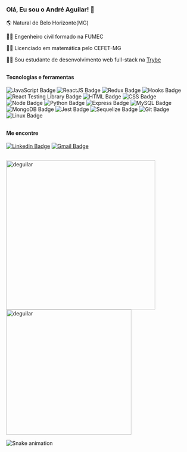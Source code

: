 ### Olá, Eu sou o André Aguilar! 👋

🌎 Natural de Belo Horizonte(MG)

👷‍♂️ Engenheiro civil formado na FUMEC 

👨‍🏫 Licenciado em matemática pelo CEFET-MG

<p> 👨‍💻 Sou estudante de desenvolvimento web full-stack na <a href="https://www.betrybe.com/" alt="Trybe"> Trybe </a></p>

##

#### **Tecnologias e ferramentas**

![JavaScript Badge](https://img.shields.io/badge/-JavaScript-yellow?style=flat-square&logo=JavaScript&logoColor=white)
![ReactJS Badge](https://img.shields.io/badge/-React-61DAFB?style=flat-square&logo=React&logoColor=black)
![Redux Badge](https://img.shields.io/badge/-Redux-764ABC?style=flat-square&logo=Redux&logoColor=white)
![Hooks Badge](https://img.shields.io/badge/-Hooks-61DAFB?style=flat-square&logo=React&logoColor=black)
![React Testing Library Badge](https://img.shields.io/badge/-RTL-61DAFB?style=flat-square&logo=react&logoColor=black)
![HTML Badge](https://img.shields.io/badge/-HTML-E34F26?style=flat-square&logo=html5&logoColor=white)
![CSS Badge](https://img.shields.io/badge/-CSS-1572B6?style=flat-square&logo=css3&logoColor=white)
![Node Badge](https://img.shields.io/badge/-Node.js-339933?style=flat-square&logo=node.js&logoColor=white)
![Python Badge](https://img.shields.io/badge/-Python-306998?style=flat-square&logo=python&logoColor=white)
![Express Badge](https://img.shields.io/badge/-Express.js-grey?style=flat-square&logo=expressjs&logoColor=white)
![MySQL Badge](https://img.shields.io/badge/-MySQL-4479A1?style=flat-square&logo=MySQL&logoColor=white)
![MongoDB Badge](https://img.shields.io/badge/-MongoDB-47A248?style=flat-square&logo=mongodb&logoColor=white)
![Jest Badge](https://img.shields.io/badge/-Jest-C21325?style=flat-square&logo=jest&logoColor=white)
![Sequelize Badge](https://img.shields.io/badge/-Sequelize-357bbe?style=flat-square&logo=sequelize&logoColor=white)
![Git Badge](https://img.shields.io/badge/-Git-F05032?style=flat-square&logo=git&logoColor=white)
![Linux Badge](https://img.shields.io/badge/-Linux-FCC624?style=flat-square&logo=Linux&logoColor=black)

##

#### **Me encontre**

  [![Linkedin Badge](https://img.shields.io/badge/-LinkedIn-blue?style=flat-square&logo=Linkedin&logoColor=white&link=https://www.linkedin.com/in/andré-aguilar-73004a205/)](https://www.linkedin.com/in/andré-aguilar-73004a205/)
  [![Gmail Badge](https://img.shields.io/badge/-Gmail-c14438?style=flat-square&logo=Gmail&logoColor=white&link=mailto:deboracosilveira@gmail.com)](mailto:andreaguilar.ti@gmail.com)

##

<a href="https://github.com/deguilar">
  <img align="center" width="400px" src="https://github-readme-stats.vercel.app/api?username=deguilar&show_icons=true&theme=dracula" alt="deguilar" />
</a>
<a href="https://github.com/deguilar">
  <img align="center" width="336px" src="https://github-readme-stats.vercel.app/api/top-langs/?username=deguilar&layout=compact&theme=dracula" alt="deguilar" />
</a>

![Snake animation](https://github.com/deguilar/deguilar/blob/output/github-contribution-grid-snake.svg)


  




<!---
deguilar/deguilar is a ✨ special ✨ repository because its `README.md` (this file) appears on your GitHub profile.
You can click the Preview link to take a look at your changes.
--->
